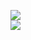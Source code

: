 [![](https://img.shields.io/badge/Made%20With-Github%20Spray-lightgrey.svg?style=for-the-badge&logo=github)](https://github.com/Annihil/github-spray#16047)  
[![](https://i.imgur.com/2DrTn0Z.gif)](https://github.com/Annihil/github-spray)